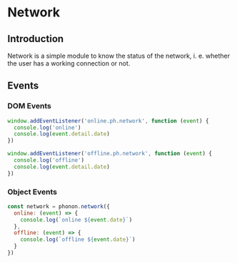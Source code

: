 # Network

## Introduction
Network is a simple module to know the status of the network, i. e. whether the user has a working connection or not.

## Events

### DOM Events

```js
window.addEventListener('online.ph.network', function (event) {
  console.log('online')
  console.log(event.detail.date)
})

window.addEventListener('offline.ph.network', function (event) {
  console.log('offline')
  console.log(event.detail.date)
})
```

### Object Events

```js
const network = phonon.network({
  online: (event) => {
    console.log(`online ${event.date}`)
  },
  offline: (event) => {
    console.log(`offline ${event.date}`)
  }
})
```
